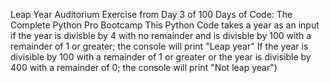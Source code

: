 Leap Year Auditorium Exercise from Day 3 of 100 Days of Code: The Complete Python Pro Bootcamp
This Python Code takes a year as an input
if the year is divisble by 4 with no remainder and is divisble by 100 with a remainder of 1 or greater;
the console will print "Leap year"
If the year is divisible by 100 with a remainder of 1 or greater or the year is divisible by 400 with a remainder of 0; 
the console will print "Not leap year")
